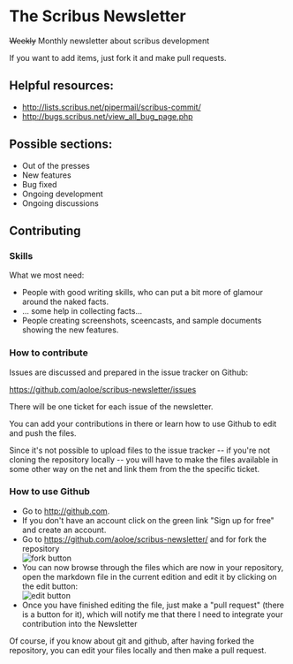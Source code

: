 # The Scribus Newsletter

<strike>Weekly</strike> Monthly newsletter about scribus development

If you want to add items, just fork it and make pull requests.

## Helpful resources:

- <http://lists.scribus.net/pipermail/scribus-commit/>
- <http://bugs.scribus.net/view_all_bug_page.php>

## Possible sections:

- Out of the presses
- New features
- Bug fixed
- Ongoing development
- Ongoing discussions

## Contributing

### Skills

What we most need:

- People with good writing skills, who can put a bit more of glamour around the naked facts.
- ... some help in collecting facts...
- People creating screenshots, sceencasts, and sample documents showing the new features.

### How to contribute

Issues are discussed and prepared in the issue tracker on Github:

https://github.com/aoloe/scribus-newsletter/issues

There will be one ticket for each issue of the newsletter.

You can add your contributions in there or learn how to use Github to edit and push the files.

Since it's not possible to upload files to the issue tracker -- if you're not cloning the repository locally -- you will have to make the files available in some other way on the net and link them from the the specific ticket.

### How to use Github

- Go to <http://github.com>.
- If you don't have an account click on the green link "Sign up for free" and create an account.
- Go to https://github.com/aoloe/scribus-newsletter/ and for fork the repository  
  ![fork button](https://github.s3.amazonaws.com/docs/bootcamp_3_fork.jpg)
- You can now browse through the files which are now in your repository, open the markdown file in the current edition and edit it by clicking on the edit button:  
  ![edit button](https://a248.e.akamai.net/camo.github.com/911659f61e808a2f1d477e06ba8e356a7982d951/68747470733a2f2f696d672e736b697463682e636f6d2f32303131303831352d6266726d6479663874746a3261696939377862373731323439352e706e67)
- Once you have finished editing the file, just make a "pull request" (there is a button for it), which
  will notify me that there I need to integrate your contribution into the Newsletter

Of course, if you know about git and github, after having forked the repository,  you can edit your files locally and then make a pull request.
